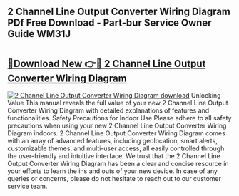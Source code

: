 ## 2 Channel Line Output Converter Wiring Diagram PDf Free Download - Part-bur Service Owner Guide WM31J

# <h2><a href="http://dfleme.blite.top/?on=2+Channel+Line+Output+Converter+Wiring+Diagram">🔗Download New 👉🔴 2 Channel Line Output Converter Wiring Diagram</a></h2>

[![2 Channel Line Output Converter Wiring Diagram download](https://i.imgur.com/lujVjoI.png)](http://dfleme.blite.top/?on=2+Channel+Line+Output+Converter+Wiring+Diagram)
Unlocking Value This manual reveals the full value of your new 2 Channel Line Output Converter Wiring Diagram with detailed explanations of features and functionalities. Safety Precautions for Indoor Use Please adhere to all safety precautions when using your new 2 Channel Line Output Converter Wiring Diagram indoors. 2 Channel Line Output Converter Wiring Diagram comes with an array of advanced features, including geolocation, smart alerts, customizable themes, and multi-user access, all easily controlled through the user-friendly and intuitive interface. We trust that the 2 Channel Line Output Converter Wiring Diagram has been a clear and concise resource in your efforts to learn the ins and outs of your new device. In case of any queries or concerns, please do not hesitate to reach out to our customer service team.
